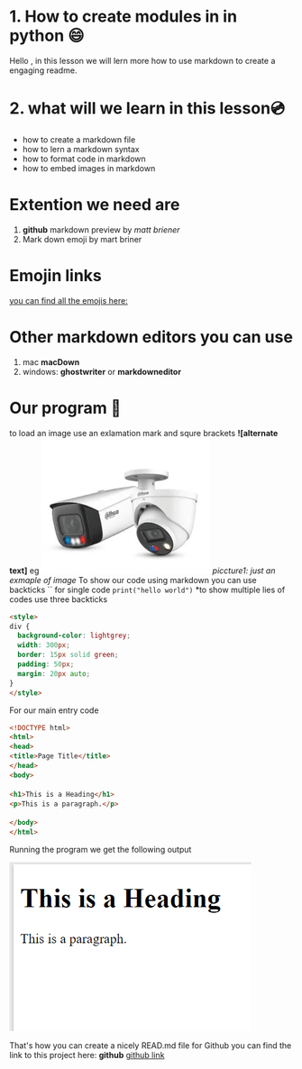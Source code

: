 # 1. How to create modules in in python :smile:
Hello , in this lesson we will lern more how to use markdown to create a engaging readme.
# 2. what will we learn in this lesson:cd:

- how to create a markdown file 
- how to lern a markdown syntax
- how to format code in markdown 
- how to embed images in markdown 
# Extention we need are 
1. **github** markdown preview by *matt briener*
2. Mark down emoji by mart briner
# Emojin  links
[you can find all the emojis here:](https:www.webfx.com/tools/emoji-cheat-sheet)

# Other markdown editors you can use 
1. mac **macDown**
2. windows: **ghostwriter** or **markdowneditor**
# Our program :ghost:
 to load an image use an exlamation mark and squre brackets **![alternate text]**
 eg  ![cctv image](./assets/dome.webp)
 *piccture1: just an exmaple of image*
 To show our code using markdown you can use backticks `` for single code 
    `print("hello world")`
    *to show multiple lies of codes use three backticks 

```html
<style>
div {
  background-color: lightgrey;
  width: 300px;
  border: 15px solid green;
  padding: 50px;
  margin: 20px auto;
}
</style>
```
For  our main entry code 
```html
<!DOCTYPE html>
<html>
<head>
<title>Page Title</title>
</head>
<body>

<h1>This is a Heading</h1>
<p>This is a paragraph.</p>

</body>
</html>
```
Running the program we get the following output 

![sample image shawing the output of the file ](./assets/image.png)


That's how you can create a nicely READ.md file for Github you can find the link to this project here:
**github** [github link]()